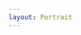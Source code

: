 ```yaml
---
layout: Portrait
---
```


<script type="text/javascript">
    require(['custom'], function(custom){
        custom.ajaxload('Portrait', 'Kollegium');
    });
</script>
